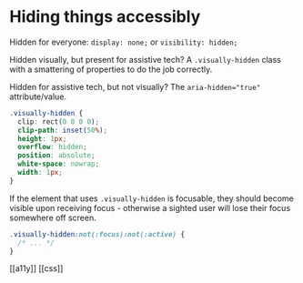 # Hiding things accessibly

Hidden for everyone: `display: none;` or `visibility: hidden;`

Hidden visually, but present for assistive tech? A `.visually-hidden` class with a smattering of properties to do the job correctly.

Hidden for assistive tech, but not visually? The `aria-hidden="true"` attribute/value.

```css
.visually-hidden {
  clip: rect(0 0 0 0);
  clip-path: inset(50%);
  height: 1px;
  overflow: hidden;
  position: absolute;
  white-space: nowrap;
  width: 1px;
}
```

If the element that uses `.visually-hidden` is focusable, they should become visible upon receiving focus - otherwise a sighted user will lose their focus somewhere off screen.

```css
.visually-hidden:not(:focus):not(:active) {
  /* ... */
}
```

[[a11y]]
[[css]]